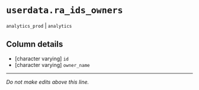 # `userdata.ra_ids_owners`
`analytics_prod` | `analytics`

## Column details
* [character varying] `id`
* [character varying] `owner_name`

-------------------------------------------------------------------------------
*Do not make edits above this line.*
